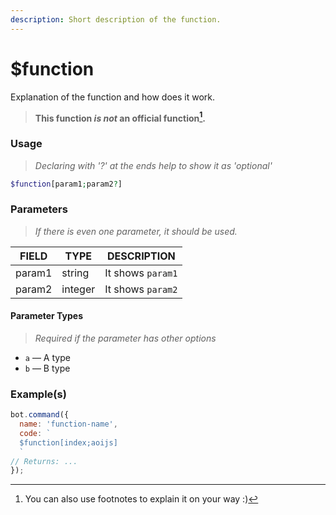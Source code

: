 ```yaml
---
description: Short description of the function.
---
```


# $function 

Explanation of the function and how does it work.

> **This function *is not* an official function[^1].**

### Usage
 
> *Declaring with '?' at the ends help to show it as 'optional'*

```php
$function[param1;param2?]
```

### Parameters 

> *If there is even one parameter, it should be used.*

| FIELD | TYPE | DESCRIPTION |
| -------- | -------- | -------- |
| param1 | string | It shows `param1` | 
| param2 | integer | It shows `param2` | 

#### Parameter Types
> *Required if the parameter has other options*

* `a` — A type
* `b` — B type

### Example(s)

```javascript
bot.command({
  name: 'function-name',
  code: `
  $function[index;aoijs]
  `
// Returns: ...
});
```

[^1]: You can also use footnotes to explain it on your way :)
